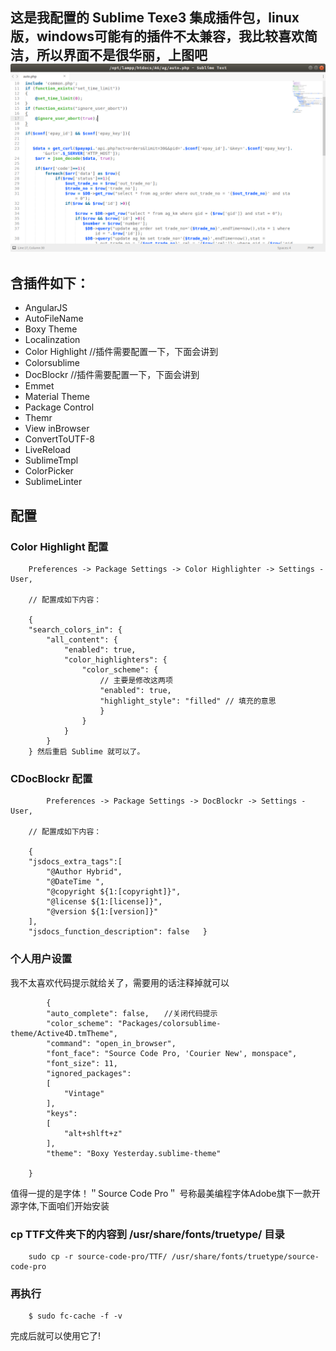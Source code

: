 ## 这是我配置的 Sublime Texe3 集成插件包，linux版，windows可能有的插件不太兼容，我比较喜欢简洁，所以界面不是很华丽，上图吧![Alt text](https://raw.githubusercontent.com/achuanya/packages/master/image/sublime.png "sublime")

## 含插件如下：

 * AngularJS
 * AutoFileName
 * Boxy Theme
 * Localinzation
 * Color Highlight      //插件需要配置一下，下面会讲到
 * Colorsublime
 * DocBlockr            //插件需要配置一下，下面会讲到
 * Emmet
 * Material Theme
 * Package Control
 * Themr
 * View inBrowser
 * ConvertToUTF-8
 * LiveReload
 * SublimeTmpl
 * ColorPicker
 * SublimeLinter

## 配置

### Color Highlight 配置

        Preferences -> Package Settings -> Color Highlighter -> Settings - User,

        // 配置成如下内容： 

        {
        "search_colors_in": {
            "all_content": {
                "enabled": true,
                "color_highlighters": {
                    "color_scheme": {
                        // 主要是修改这两项
                        "enabled": true,
                        "highlight_style": "filled" // 填充的意思
                        }
                    }
                }
            }
        } 然后重启 Sublime 就可以了。

### CDocBlockr 配置
 
            Preferences -> Package Settings -> DocBlockr -> Settings - User,

        // 配置成如下内容：

        {
        "jsdocs_extra_tags":[
            "@Author Hybrid",
            "@DateTime ",
            "@copyright ${1:[copyright]}",
            "@license ${1:[license]}",
            "@version ${1:[version]}"
        ],
        "jsdocs_function_description": false   }

### 个人用户设置

我不太喜欢代码提示就给关了，需要用的话注释掉就可以  

            {
            "auto_complete": false,　　//关闭代码提示
            "color_scheme": "Packages/colorsublime- theme/Active4D.tmTheme",
            "command": "open_in_browser",
            "font_face": "Source Code Pro, 'Courier New', monspace",
            "font_size": 11,
            "ignored_packages":
            [
                "Vintage"
            ],
            "keys":
            [
                "alt+shlft+z"
            ],
            "theme": "Boxy Yesterday.sublime-theme"

        }

值得一提的是字体！＂Source Code Pro＂
号称最美编程字体Adobe旗下一款开源字体,下面咱们开始安装

### cp TTF文件夹下的内容到 /usr/share/fonts/truetype/ 目录

        sudo cp -r source-code-pro/TTF/ /usr/share/fonts/truetype/source-code-pro

### 再执行

        $ sudo fc-cache -f -v

完成后就可以使用它了!

